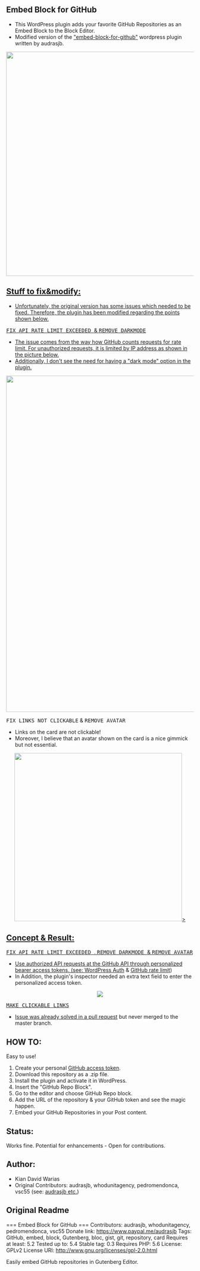 ## Embed Block for GitHub
* This WordPress plugin adds your favorite GitHub Repositories as an Embed Block to the Block Editor.
* Modified version of the ["embed-block-for-github"](https://jeanbaptisteaudras.com/en/2019/08/new-plugin-github-embed-block-for-gutenberg/) wordpress plugin written by audrasjb.
<p align="center">
<a href="url"><img  src="https://user-images.githubusercontent.com/55065075/224489524-46b58108-e1c3-4848-94ea-4cfb09b2a662.png" height="auto" width="600">
</p>
</p>

## Stuff to fix&modify: 
* Unfortunately, the original version has some issues which needed to be fixed.
Therefore, the plugin has been modified regarding the points shown below. 

<kbd>FIX API RATE LIMIT EXCEEDED </kbd> & <kbd> REMOVE DARKMODE </kbd> <br>
* The issue comes from the way how GitHub counts requests for rate limit. For unauthorized requests, it is limited by IP address as shown in the picture below. <br>
* Additionally, I don't see the need for having a "dark mode" option in the plugin.

<p align="center">
<a href="url"><img  src="https://user-images.githubusercontent.com/55065075/224512080-27c44354-89e3-4d12-a160-e9da3dfc21f1.png" height="auto" width="900"></a>
</p>

<kbd> FIX LINKS NOT CLICKABLE</kbd> & <kbd> REMOVE AVATAR </kbd>  <br>
* Links on the card are not clickable!<br>
* Moreover, I believe that an avatar shown on the card is a nice gimmick but not essential. <br> 


<p align="center">
<a href="url"><img src="https://user-images.githubusercontent.com/55065075/224512669-75d102f6-5ede-45f5-9056-2e866c080c3e.png" height="auto" width="450">>

## Concept & Result: 
<kbd>FIX API RATE LIMIT EXCEEDED </kbd> , <kbd> REMOVE DARKMODE </kbd> & <kbd> REMOVE AVATAR </kbd><br> 
* Use authorized API requests at the GitHub API through personalized bearer access tokens. (see: [WordPress Auth](https://developer.wordpress.org/apis/making-http-requests/authentication/) & [GitHub rate limit](https://docs.github.com/en/rest/rate-limit?apiVersion=2022-11-28))<br>
* In Addition, the plugin's inspector needed an extra text field to enter the personalized access token. <br>
<p align="center">
<a href="url"><img src="https://user-images.githubusercontent.com/55065075/224566424-7618a300-7da0-46e5-af40-290f9d921d1f.png">

<kbd> MAKE CLICKABLE LINKS </kbd><br>
* Issue was already solved in a [pull request]() but never merged to the master branch. <br>

## HOW TO: 
Easy to use!
1. Create your personal [GitHub access token](https://docs.github.com/en/authentication/keeping-your-account-and-data-secure/creating-a-personal-access-token).
2. Download this repository as a .zip file.
3. Install the plugin and activate it in WordPress.
4. Insert the "GitHub Repo Block".
5. Go to the editor and choose GitHub Repo block.
6. Add the URL of the repository & your GitHub token and see the magic happen.
7. Embed your GitHub Repositories in your Post content.

## Status:
Works fine. 
Potential for enhancements - Open for contributions. 

## Author: 
* Kian David Warias 
* Original Contributors: audrasjb, whodunitagency, pedromendonca, vsc55 (see: [audrasjb etc.](https://github.com/audrasjb/embed-block-for-github))

## Original Readme
=== Embed Block for GitHub ===
Contributors: audrasjb, whodunitagency, pedromendonca, vsc55
Donate link: https://www.paypal.me/audrasjb
Tags: GitHub, embed, block, Gutenberg, bloc, gist, git, repository, card
Requires at least: 5.2
Tested up to: 5.4
Stable tag: 0.3
Requires PHP: 5.6
License: GPLv2
License URI: http://www.gnu.org/licenses/gpl-2.0.html

Easily embed GitHub repositories in Gutenberg Editor.
